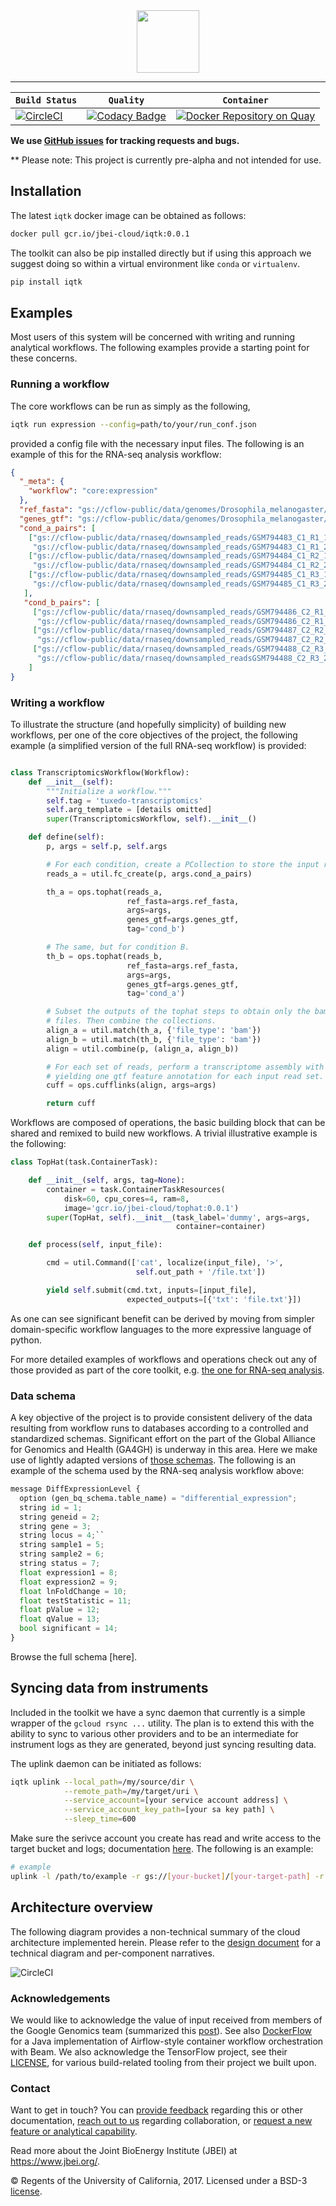 <div align="center">
  <img src="inquiry/docs/assets/logotype_blue_small.png" style="width:100px"></img>
</div>

-----------------
| **`Build Status`** | **`Quality`** | **`Container`** |
|----------------|-----------------|-----------------|
|[![CircleCI](https://circleci.com/gh/iqtk/iqtk.svg?style=svg)](https://circleci.com/gh/iqtk/iqtk)|[![Codacy Badge](https://api.codacy.com/project/badge/Grade/4dc4988373ec4b678279bed718321fcc)](https://www.codacy.com/app/chris-w-beitel/iqtk?utm_source=github.com&amp;utm_medium=referral&amp;utm_content=iqtk/iqtk&amp;utm_campaign=Badge_Grade)|[![Docker Repository on Quay](https://quay.io/repository/iqtk/iqtk/status "Docker Repository on Quay")](https://quay.io/repository/iqtk/iqtk)|

**We use [GitHub issues](https://github.com/iqtk/iqtk/issues) for
tracking requests and bugs.**

** Please note: This project is currently pre-alpha and not intended for use.

## Installation

The latest `iqtk` docker image can be obtained as follows:

```bash
docker pull gcr.io/jbei-cloud/iqtk:0.0.1
```

The toolkit can also be pip installed directly but if using this approach we suggest doing so within a virtual environment like `conda` or `virtualenv`.

```bash
pip install iqtk
```

## Examples

Most users of this system will be concerned with writing and running analytical workflows. The following examples provide a starting point for these concerns.

### Running a workflow

The core workflows can be run as simply as the following,

```bash
iqtk run expression --config=path/to/your/run_conf.json
```

provided a config file with the necessary input files. The following is an example of this for the RNA-seq analysis workflow:

```json
{
  "_meta": {
    "workflow": "core:expression"
  },
  "ref_fasta": "gs://cflow-public/data/genomes/Drosophila_melanogaster/Ensembl/BDGP5.25/Sequence/BowtieIndex/genome.fa",
  "genes_gtf": "gs://cflow-public/data/genomes/Drosophila_melanogaster/Ensembl/BDGP5.25/Annotation/Archives/archive-2015-07-17-14-30-26/Genes/genes.gtf",
  "cond_a_pairs": [
    ["gs://cflow-public/data/rnaseq/downsampled_reads/GSM794483_C1_R1_1_small.fq",
     "gs://cflow-public/data/rnaseq/downsampled_reads/GSM794483_C1_R1_2_small.fq"],
    ["gs://cflow-public/data/rnaseq/downsampled_reads/GSM794484_C1_R2_1_small.fq",
     "gs://cflow-public/data/rnaseq/downsampled_reads/GSM794484_C1_R2_2_small.fq"],
    ["gs://cflow-public/data/rnaseq/downsampled_reads/GSM794485_C1_R3_1_small.fq",
     "gs://cflow-public/data/rnaseq/downsampled_reads/GSM794485_C1_R3_2_small.fq"]
   ],
   "cond_b_pairs": [
     ["gs://cflow-public/data/rnaseq/downsampled_reads/GSM794486_C2_R1_1_small.fq",
      "gs://cflow-public/data/rnaseq/downsampled_reads/GSM794486_C2_R1_2_small.fq"],
     ["gs://cflow-public/data/rnaseq/downsampled_reads/GSM794487_C2_R2_1_small.fq",
      "gs://cflow-public/data/rnaseq/downsampled_reads/GSM794487_C2_R2_2_small.fq"],
     ["gs://cflow-public/data/rnaseq/downsampled_reads/GSM794488_C2_R3_1_small.fq",
      "gs://cflow-public/data/rnaseq/downsampled_readsGSM794488_C2_R3_2_small.fq"]
    ]
}

```

### Writing a workflow

To illustrate the structure (and hopefully simplicity) of building new workflows, per one of the core objectives of the project, the following  example (a simplified version of the full RNA-seq workflow) is provided:

```python

class TranscriptomicsWorkflow(Workflow):
    def __init__(self):
        """Initialize a workflow."""
        self.tag = 'tuxedo-transcriptomics'
        self.arg_template = [details omitted]
        super(TranscriptomicsWorkflow, self).__init__()

    def define(self):
        p, args = self.p, self.args

        # For each condition, create a PCollection to store the input read pairs.
        reads_a = util.fc_create(p, args.cond_a_pairs)

        th_a = ops.tophat(reads_a,
                          ref_fasta=args.ref_fasta,
                          args=args,
                          genes_gtf=args.genes_gtf,
                          tag='cond_b')

        # The same, but for condition B.
        th_b = ops.tophat(reads_b,
                          ref_fasta=args.ref_fasta,
                          args=args,
                          genes_gtf=args.genes_gtf,
                          tag='cond_a')

        # Subset the outputs of the tophat steps to obtain only the bam (alignment)
        # files. Then combine the collections.
        align_a = util.match(th_a, {'file_type': 'bam'})
        align_b = util.match(th_b, {'file_type': 'bam'})
        align = util.combine(p, (align_a, align_b))

        # For each set of reads, perform a transcriptome assembly with cufflinks,
        # yielding one gtf feature annotation for each input read set.
        cuff = ops.cufflinks(align, args=args)

        return cuff

```

Workflows are composed of operations, the basic building block that can be shared and remixed to build new workflows. A trivial illustrative example is the following:

```python
class TopHat(task.ContainerTask):

    def __init__(self, args, tag=None):
        container = task.ContainerTaskResources(
            disk=60, cpu_cores=4, ram=8,
            image='gcr.io/jbei-cloud/tophat:0.0.1')
        super(TopHat, self).__init__(task_label='dummy', args=args,
                                     container=container)

    def process(self, input_file):

        cmd = util.Command(['cat', localize(input_file), '>',
                            self.out_path + '/file.txt'])

        yield self.submit(cmd.txt, inputs=[input_file],
                          expected_outputs=[{'txt': 'file.txt'}])
```

As one can see significant benefit can be derived by moving from simpler domain-specific workflow languages to the more expressive language of python.

For more detailed examples of workflows and operations check out any of those provided as part of the core toolkit, e.g. [the one for RNA-seq analysis](inquiry/toolkit/rna_quantification/workflow.py).

### Data schema

A key objective of the project is to provide consistent delivery of the data resulting from workflow runs to databases according to a controlled and standardized schemas. Significant effort on the part of the Global Alliance for Genomics and Health (GA4GH) is underway in this area. Here we make use of lightly adapted versions of [those schemas](https://github.com/ga4gh/ga4gh-schemas/tree/master/src/main/proto/ga4gh). The following is an example of the schema used by the RNA-seq analysis workflow above:

```python
message DiffExpressionLevel {
  option (gen_bq_schema.table_name) = "differential_expression";
  string id = 1;
  string geneid = 2;
  string gene = 3;
  string locus = 4;``
  string sample1 = 5;
  string sample2 = 6;
  string status = 7;
  float expression1 = 8;
  float expression2 = 9;
  float lnFoldChange = 10;
  float testStatistic = 11;
  float pValue = 12;
  float qValue = 13;
  bool significant = 14;
}
```

Browse the full schema [here].

## Syncing data from instruments

Included in the toolkit we have a sync daemon that currently is a simple wrapper of the `gcloud rsync ...` utility. The plan is to extend this with the ability to sync to various other providers and to be an intermediate for instrument logs as they are generated, beyond just syncing resulting data.

The uplink daemon can be initiated as follows:

```bash
iqtk uplink --local_path=/my/source/dir \
            --remote_path=/my/target/uri \
            --service_account=[your service account address] \
            --service_account_key_path=[your sa key path] \
            --sleep_time=600
```

Make sure the serivce account you create has read and write access to the target bucket and logs; documentation [here](https://cloud.google.com/storage/docs/authentication). The following is an example:

```bash
# example
uplink -l /path/to/example -r gs://[your-bucket]/[your-target-path] -r 30
```

## Architecture overview

The following diagram provides a non-technical summary of the cloud architecture implemented herein. Please refer to the [design document](DESIGN.md) for a technical diagram and per-component narratives.

![CircleCI](inquiry/docs/assets/arch-pm.png)

### Acknowledgements

We would like to acknowledge the value of input received from members of the Google Genomics team (summarized this [post](https://opensource.googleblog.com/2016/11/docker-dataflow-happier-workflows.html)). See also [DockerFlow](https://github.com/googlegenomics/dockerflow) for a Java implementation of Airflow-style container workflow orchestration with Beam. We also acknowledge the TensorFlow project, see their [LICENSE](https://github.com/tensorflow/tensorflow/blob/master/LICENSE), for various build-related tooling from their project we built upon.

### Contact

Want to get in touch? You can [provide feedback](https://goo.gl/forms/2cOmuUrQ3n3CKpim1) regarding this or other documentation, [reach out to us](https://goo.gl/forms/j8FWdNJqABAoJvcW2) regarding collaboration, or [request a new feature or analytical capability](https://goo.gl/forms/dQm3SDcoNZsV7AAd2).

Read more about the Joint BioEnergy Institute (JBEI) at https://www.jbei.org/.

© Regents of the University of California, 2017. Licensed under a BSD-3 <a href="https://github.com/.../blob/master/LICENSE">license</a>.
